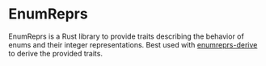 # EnumReprs
EnumReprs is a Rust library to provide traits describing the behavior of enums and their integer representations.
Best used with [enumreprs-derive](https://github.com/Benonardo/enumreprs-derive) to derive the provided traits.